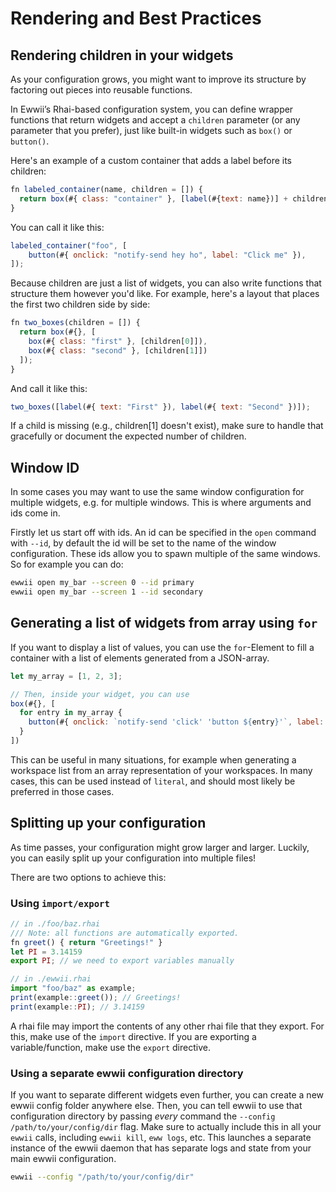 # Rendering and Best Practices

## Rendering children in your widgets

As your configuration grows, you might want to improve its structure by factoring out pieces into reusable functions.

In Ewwii’s Rhai-based configuration system, you can define wrapper functions that return widgets and accept a `children` parameter (or any parameter that you prefer), just like built-in widgets such as `box()` or `button()`.

Here's an example of a custom container that adds a label before its children:

```js
fn labeled_container(name, children = []) {
  return box(#{ class: "container" }, [label(#{text: name})] + children)
}
```

You can call it like this:

```js
labeled_container("foo", [
    button(#{ onclick: "notify-send hey ho", label: "Click me" }),
]);
```

Because children are just a list of widgets, you can also write functions that structure them however you'd like. For example, here's a layout that places the first two children side by side:

```js
fn two_boxes(children = []) {
  return box(#{}, [
    box(#{ class: "first" }, [children[0]]),
    box(#{ class: "second" }, [children[1]])
  ]);
}
```

And call it like this:

```js
two_boxes([label(#{ text: "First" }), label(#{ text: "Second" })]);
```

If a child is missing (e.g., children[1] doesn't exist), make sure to handle that gracefully or document the expected number of children.

<!-- TODO: add it once literal is implemented -->
<!-- ## Dynamically generated widgets with `literal`

In some cases, you want to not only change the text,
value, or color of a widget dynamically, but instead want to generate an entire widget structure dynamically.
This is necessary if you want to display lists of things (for example notifications)
where the amount is not necessarily known,
or if you want to change the widget structure in some other, more complex way.

For this, you can make use of one of ewwii's most powerful features: the `literal` widget.

```js
let variable_containing_rhai = "(box (button 'foo') (button 'bar'))";

// Then, inside your widget, use:
literal(#{ content: variable_containing_rhai })
```

Here, you specify the content of your literal by providing it a string (most likely stored in a variable) which contains a single yuck widget tree.
Ewwii then reads the provided value and renders the resulting widget. Whenever it changes, the widget will be rerendered.

Note that this is not all that efficient. Make sure to only use `literal` when necessary! -->

## Window ID

In some cases you may want to use the same window configuration for multiple widgets, e.g. for multiple windows. This is where arguments and ids come in.

Firstly let us start off with ids. An id can be specified in the `open` command
with `--id`, by default the id will be set to the name of the window
configuration. These ids allow you to spawn multiple of the same windows. So
for example you can do:

```bash
ewwii open my_bar --screen 0 --id primary
ewwii open my_bar --screen 1 --id secondary
```

## Generating a list of widgets from array using `for`

If you want to display a list of values, you can use the `for`-Element to fill a container with a list of elements generated from a JSON-array.

```js
let my_array = [1, 2, 3];

// Then, inside your widget, you can use
box(#{}, [
  for entry in my_array {
    button(#{ onclick: `notify-send 'click' 'button ${entry}'`, label: entry.to_string() })
  }
])
```

This can be useful in many situations, for example when generating a workspace list from an array representation of your workspaces.
In many cases, this can be used instead of `literal`, and should most likely be preferred in those cases.

<!-- To see how to declare and use more advanced data structures, check out the [data structures example](/examples/data-structures/ewwii.rhai). -->

## Splitting up your configuration

As time passes, your configuration might grow larger and larger. Luckily, you can easily split up your configuration into multiple files!

There are two options to achieve this:

### Using `import/export`

```js
// in ./foo/baz.rhai
/// Note: all functions are automatically exported.
fn greet() { return "Greetings!" }
let PI = 3.14159
export PI; // we need to export variables manually

// in ./ewwii.rhai
import "foo/baz" as example;
print(example::greet()); // Greetings!
print(example::PI); // 3.14159
```

A rhai file may import the contents of any other rhai file that they export. For this, make use of the `import` directive. If you are exporting a variable/function, make use the `export` directive.

### Using a separate ewwii configuration directory

If you want to separate different widgets even further, you can create a new ewwii config folder anywhere else.
Then, you can tell ewwii to use that configuration directory by passing _every_ command the `--config /path/to/your/config/dir` flag.
Make sure to actually include this in all your `ewwii` calls, including `ewwii kill`, `eww logs`, etc.
This launches a separate instance of the ewwii daemon that has separate logs and state from your main ewwii configuration.

```bash
ewwii --config "/path/to/your/config/dir"
```
